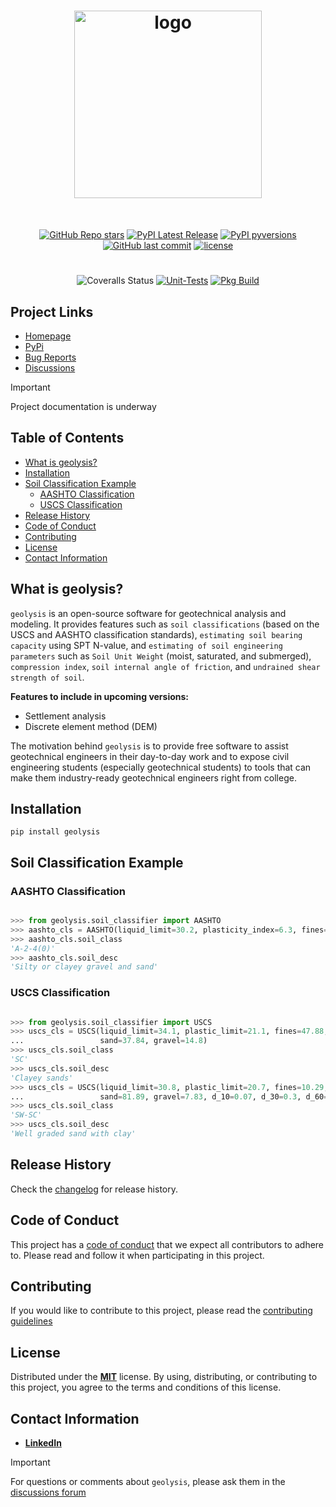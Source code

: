 [code_of_conduct_url]: https://github.com/patrickboateng/geolysis/blob/main/CODE_OF_CONDUCT.md/
[contributing_url]: https://github.com/patrickboateng/geolysis/blob/main/docs/CONTRIBUTING.md#how-to-contribute
[changelog_url]: https://github.com/patrickboateng/geolysis/blob/main/CHANGELOG.md
[license_url]: https://github.com/patrickboateng/geolysis/blob/main/LICENSE.txt

<h1 align="center">
<img src="https://raw.githubusercontent.com/patrickboateng/geolysis/main/docs/source/_static/geolysis_logo.png" alt="logo" width="300">
</h1><br>

<div align="center">

[![GitHub Repo stars](https://img.shields.io/github/stars/patrickboateng/geolysis?style=flat&logo=github)](https://github.com/patrickboateng/geolysis/stargazers)
[![PyPI Latest Release](https://img.shields.io/pypi/v/geolysis?style=flat&logo=pypi)](https://pypi.org/project/geolysis/)
[![PyPI pyversions](https://img.shields.io/pypi/pyversions/geolysis.svg?logo=python&style=flat)](https://pypi.python.org/pypi/geolysis/)
[![GitHub last commit](https://img.shields.io/github/last-commit/patrickboateng/geolysis?logo=github&style=flat)](https://github.com/patrickboateng/geolysis/commits)
[![license](https://img.shields.io/pypi/l/geolysis?style=flat&logo=opensourceinitiative)](https://opensource.org/license/mit/)

#

![Coveralls Status](https://img.shields.io/coverallsCoverage/github/patrickboateng/geolysis?logo=coveralls)
[![Unit-Tests](https://github.com/patrickboateng/geolysis/actions/workflows/unit-tests.yml/badge.svg)](https://github.com/patrickboateng/geolysis/actions/workflows/unit-tests.yml)
[![Pkg Build](https://github.com/patrickboateng/geolysis/actions/workflows/pkg_build.yml/badge.svg)](https://github.com/patrickboateng/geolysis/actions/workflows/pkg_build.yml)

</div>

## Project Links

<!-- - [Documentation](/docs) -->

- [Homepage](https://github.com/patrickboateng/geolysis)
- [PyPi](https://pypi.org/project/geolysis/)
- [Bug Reports](https://github.com/patrickboateng/geolysis/issues)
- [Discussions](https://github.com/patrickboateng/geolysis/discussions)

> [!IMPORTANT]
> Project documentation is underway

## Table of Contents

- [What is geolysis?](#what-is-geolysis)
- [Installation](#installation)
- [Soil Classification Example](#soil-classification-example)
  - [AASHTO Classification](#aashto-classification)
  - [USCS Classification](#uscs-classification)
- [Release History](#release-history)
- [Code of Conduct](#code-of-conduct)
- [Contributing](#contributing)
- [License](#license)
- [Contact Information](#contact-information)

## What is geolysis?

`geolysis` is an open-source software for geotechnical
analysis and modeling. It provides features such as
`soil classifications` (based on the USCS and AASHTO
classification standards), `estimating soil bearing capacity`
using SPT N-value, and `estimating of soil engineering parameters`
such as `Soil Unit Weight` (moist, saturated, and submerged),
`compression index`, `soil internal angle of friction`, and
`undrained shear strength of soil`.

**Features to include in upcoming versions:**

- Settlement analysis
- Discrete element method (DEM)

The motivation behind `geolysis` is to provide free software
to assist geotechnical engineers in their day-to-day work and
to expose civil engineering students (especially geotechnical
students) to tools that can make them industry-ready geotechnical
engineers right from college.

## Installation

```shell
pip install geolysis
```

## Soil Classification Example

### AASHTO Classification

```python

>>> from geolysis.soil_classifier import AASHTO
>>> aashto_cls = AASHTO(liquid_limit=30.2, plasticity_index=6.3, fines=11.18)
>>> aashto_cls.soil_class
'A-2-4(0)'
>>> aashto_cls.soil_desc
'Silty or clayey gravel and sand'

```

### USCS Classification

```python

>>> from geolysis.soil_classifier import USCS
>>> uscs_cls = USCS(liquid_limit=34.1, plastic_limit=21.1, fines=47.88,
...                 sand=37.84, gravel=14.8)
>>> uscs_cls.soil_class
'SC'
>>> uscs_cls.soil_desc
'Clayey sands'
>>> uscs_cls = USCS(liquid_limit=30.8, plastic_limit=20.7, fines=10.29,
...                 sand=81.89, gravel=7.83, d_10=0.07, d_30=0.3, d_60=0.8)
>>> uscs_cls.soil_class
'SW-SC'
>>> uscs_cls.soil_desc
'Well graded sand with clay'

```

## Release History

Check the [changelog][changelog_url] for release history.

## Code of Conduct

This project has a [code of conduct][code_of_conduct_url] that
we expect all contributors to adhere to. Please read and follow
it when participating in this project.

## Contributing

If you would like to contribute to this project, please read
the [contributing guidelines][contributing_url]

## License

Distributed under the [**MIT**][license_url] license. By using,
distributing, or contributing to this project, you agree to the
terms and conditions of this license.

## Contact Information

- [**LinkedIn**](https://linkedin.com/in/patrickboateng/)

> [!IMPORTANT]
> For questions or comments about `geolysis`, please ask them in the
> [discussions forum](https://github.com/patrickboateng/geolysis/discussions)
